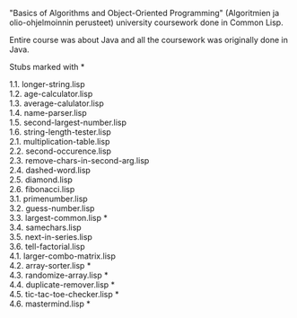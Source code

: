 "Basics of Algorithms and Object-Oriented Programming" (Algoritmien ja olio-ohjelmoinnin perusteet) university coursework done in Common Lisp.

Entire course was about Java and all the coursework was originally done in Java.

Stubs marked with *

1.1. longer-string.lisp  
1.2. age-calculator.lisp  
1.3. average-calulator.lisp  
1.4. name-parser.lisp  
1.5. second-largest-number.lisp  
1.6. string-length-tester.lisp  
2.1. multiplication-table.lisp  
2.2. second-occurence.lisp  
2.3. remove-chars-in-second-arg.lisp  
2.4. dashed-word.lisp  
2.5. diamond.lisp  
2.6. fibonacci.lisp  
3.1. primenumber.lisp  
3.2. guess-number.lisp  
3.3. largest-common.lisp *  
3.4. samechars.lisp  
3.5. next-in-series.lisp  
3.6. tell-factorial.lisp  
4.1. larger-combo-matrix.lisp  
4.2. array-sorter.lisp *  
4.3. randomize-array.lisp *  
4.4. duplicate-remover.lisp *  
4.5. tic-tac-toe-checker.lisp *  
4.6. mastermind.lisp *  
